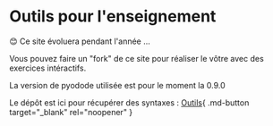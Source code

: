 # Outils pour l'enseignement

😊 Ce site évoluera pendant l'année ...

Vous pouvez faire un "fork" de ce site pour réaliser le vôtre avec des exercices intéractifs.

La version de pyodode utilisée est pour le moment la 0.9.0

Le dépôt est ici pour récupérer des syntaxes : [Outils](https://modeles-projets.forge.aeif.fr/mkdocs-pyodide-review/){ .md-button target="_blank" rel="noopener" }
